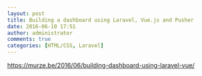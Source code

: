 ```yaml
---
layout: post
title: Building a dashboard using Laravel, Vue.js and Pusher
date: 2016-06-10 17:51
author: administrator
comments: true
categories: [HTML/CSS, Laravel]
---
```

<a href="https://murze.be/2016/06/building-dashboard-using-laravel-vue/">https://murze.be/2016/06/building-dashboard-using-laravel-vue/</a>

